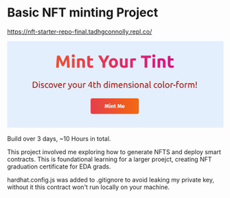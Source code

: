 # Basic NFT minting Project
https://nft-starter-repo-final.tadhgconnolly.repl.co/

![alt-text](./mintMe.png)

Build over 3 days, ~10 Hours in total.

This project involved me exploring how to generate NFTS and deploy smart contracts. This is foundational learning for a larger proejct, creating NFT graduation certificate for EDA grads.


hardhat.config.js was added to .gitignore to avoid leaking my private key, without it this contract won't run locally on your machine. 